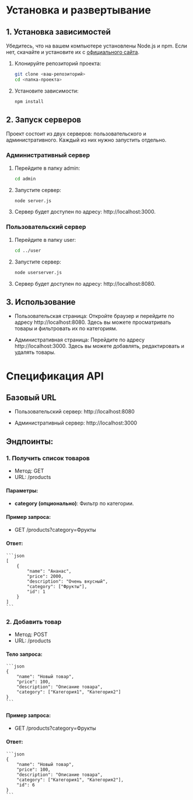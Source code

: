 # Установка и развертывание

## 1. Установка зависимостей

Убедитесь, что на вашем компьютере установлены Node.js и npm. Если нет, скачайте и установите их с [официального сайта](https://nodejs.org/).

1. Клонируйте репозиторий проекта:
    ```bash
    git clone <ваш-репозиторий>
    cd <папка-проекта>
    ```
2. Установите зависимости:
    ```bash
    npm install
    ```
## 2. Запуск серверов
Проект состоит из двух серверов: пользовательского и административного. Каждый из них нужно запустить отдельно.
### Административный сервер
1. Перейдите в папку admin:
    ```bash
    cd admin
    ```
2. Запустите сервер:
    ```bash
    node server.js
    ```
3. Сервер будет доступен по адресу: http://localhost:3000.
### Пользовательский сервер
1. Перейдите в папку user:
    ```bash
    cd ../user
    ```
2. Запустите сервер:
    ```bash
    node userserver.js
    ```
3. Сервер будет доступен по адресу: http://localhost:8080.
## 3. Использование
- Пользовательская страница: Откройте браузер и перейдите по адресу http://localhost:8080. Здесь вы можете просматривать товары и фильтровать их по категориям.

- Административная страница: Перейдите по адресу http://localhost:3000. Здесь вы можете добавлять, редактировать и удалять товары.

# Спецификация API
## Базовый URL
- Пользовательский сервер: http://localhost:8080

- Административный сервер: http://localhost:3000
## Эндпоинты:
### 1. Получить список товаров
- Метод: GET
- URL: /products

#### Параметры:
- **category (опционально)**: Фильтр по категории.

####  Пример запроса:
- GET /products?category=Фрукты
#### Ответ:
    ```json
    [
        {
            "name": "Ананас",
            "price": 2000,
            "description": "Очень вкусный",
            "category": ["Фрукты"],
            "id": 1
        }
    ]
    ```
### 2. Добавить товар
- Метод: POST
- URL: /products

#### Тело запроса:
    ```json
    {
        "name": "Новый товар",
        "price": 100,
        "description": "Описание товара",
        "category": ["Категория1", "Категория2"]
    }
    ```

####  Пример запроса:
- GET /products?category=Фрукты
#### Ответ:
    ```json
    {
        "name": "Новый товар",
        "price": 100,
        "description": "Описание товара",
        "category": ["Категория1", "Категория2"],
        "id": 6
    }
    ```